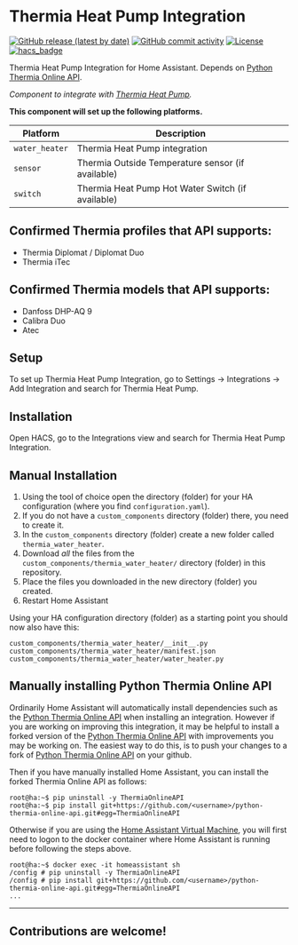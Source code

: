 # Thermia Heat Pump Integration

[![GitHub release (latest by date)](https://img.shields.io/github/v/release/klejejs/ha-thermia-heat-pump-integration?style=for-the-badge)](https://github.com/klejejs/ha-thermia-heat-pump-integration/releases)
[![GitHub commit activity](https://img.shields.io/github/commit-activity/y/klejejs/ha-thermia-heat-pump-integration?style=for-the-badge)](https://github.com/klejejs/ha-thermia-heat-pump-integration/commits)
[![License](https://img.shields.io/github/license/custom-components/blueprint.svg?style=for-the-badge)](LICENSE)
[![hacs_badge](https://img.shields.io/badge/HACS-Default-41BDF5.svg?style=for-the-badge)](https://github.com/hacs/integration)

Thermia Heat Pump Integration for Home Assistant. Depends on [Python Thermia Online API](https://github.com/klejejs/python-thermia-online-api).

_Component to integrate with [Thermia Heat Pump](https://github.com/klejejs/ha-thermia-heat-pump-integration)._

**This component will set up the following platforms.**

Platform | Description
-- | --
`water_heater` | Thermia Heat Pump integration
`sensor` | Thermia Outside Temperature sensor (if available)
`switch` | Thermia Heat Pump Hot Water Switch (if available)

## Confirmed Thermia profiles that API supports:
* Thermia Diplomat / Diplomat Duo
* Thermia iTec


## Confirmed Thermia models that API supports:
* Danfoss DHP-AQ 9
* Calibra Duo
* Atec

## Setup

To set up Thermia Heat Pump Integration, go to Settings -> Integrations -> Add Integration and search for Thermia Heat Pump.

## Installation

Open HACS, go to the Integrations view and search for Thermia Heat Pump Integration.

## Manual Installation

1. Using the tool of choice open the directory (folder) for your HA configuration (where you find `configuration.yaml`).
2. If you do not have a `custom_components` directory (folder) there, you need to create it.
3. In the `custom_components` directory (folder) create a new folder called `thermia_water_heater`.
4. Download _all_ the files from the `custom_components/thermia_water_heater/` directory (folder) in this repository.
5. Place the files you downloaded in the new directory (folder) you created.
6. Restart Home Assistant

Using your HA configuration directory (folder) as a starting point you should now also have this:

```text
custom_components/thermia_water_heater/__init__.py
custom_components/thermia_water_heater/manifest.json
custom_components/thermia_water_heater/water_heater.py
```
## Manually installing Python Thermia Online API

Ordinarily Home Assistant will automatically install dependencies such as the [Python Thermia Online API](https://github.com/klejejs/python-thermia-online-api) when installing an integration. However if you are working on improving this integration, it may be helpful to install a forked version of the [Python Thermia Online API](https://github.com/klejejs/python-thermia-online-api) with improvements you may be working on. The easiest way to do this, is to push your changes to a fork of [Python Thermia Online API](https://github.com/klejejs/python-thermia-online-api) on your github.

Then if you have manually installed Home Assistant, you can install the forked Thermia Online API as follows:

```shell
root@ha:~$ pip uninstall -y ThermiaOnlineAPI
root@ha:~$ pip install git+https://github.com/<username>/python-thermia-online-api.git#egg=ThermiaOnlineAPI
```

Otherwise if you are using the [Home Assistant Virtual Machine](https://www.home-assistant.io/installation/alternative), you will first need to logon to the docker container where Home Assistant is running before following the steps above.

```shell
root@ha:~$ docker exec -it homeassistant sh
/config # pip uninstall -y ThermiaOnlineAPI
/config # pip install git+https://github.com/<username>/python-thermia-online-api.git#egg=ThermiaOnlineAPI
...
```


---

## Contributions are welcome!
